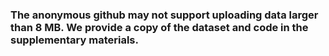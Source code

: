 ### The anonymous github may not support uploading data larger than 8 MB. We provide a copy of the dataset and code in the supplementary materials.
